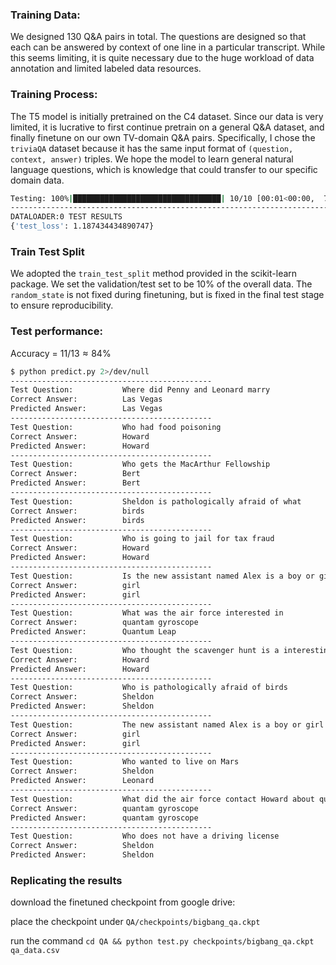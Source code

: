 ### Training Data:

We designed 130 Q&A pairs in total. The questions are designed so that each can be answered by context of one line in a particular transcript. While this seems limiting, it is quite necessary due to the huge workload of data annotation and limited labeled data resources.

### Training Process:

The T5 model is initially pretrained on the C4 dataset. Since our data is very limited, it is lucrative to first continue pretrain on a general Q&A dataset, and finally finetune on our own TV-domain Q&A pairs. Specifically, I chose the `triviaQA` dataset because it has the same input format of `(question, context, answer)` triples. We hope the model to learn general natural language questions, which is knowledge that could transfer to our specific domain data.

```bash
Testing: 100%|█████████████████████████████████| 10/10 [00:01<00:00,  7.26it/s]
--------------------------------------------------------------------------------
DATALOADER:0 TEST RESULTS
{'test_loss': 1.187434434890747}
```

### Train Test Split

We adopted the `train_test_split` method provided in the scikit-learn package. We set the validation/test set to be 10% of the overall data. The `random_state` is not fixed during finetuning, but is fixed in the final test stage to ensure reproducibility.

### Test performance:

Accuracy = $11/13\approx84\%$

```bash
$ python predict.py 2>/dev/null
---------------------------------------------
Test Question:           Where did Penny and Leonard marry
Correct Answer:          Las Vegas
Predicted Answer:        Las Vegas
---------------------------------------------
Test Question:           Who had food poisoning
Correct Answer:          Howard
Predicted Answer:        Howard
---------------------------------------------
Test Question:           Who gets the MacArthur Fellowship
Correct Answer:          Bert
Predicted Answer:        Bert
---------------------------------------------
Test Question:           Sheldon is pathologically afraid of what
Correct Answer:          birds
Predicted Answer:        birds
---------------------------------------------
Test Question:           Who is going to jail for tax fraud
Correct Answer:          Howard
Predicted Answer:        Howard
---------------------------------------------
Test Question:           Is the new assistant named Alex is a boy or girl
Correct Answer:          girl
Predicted Answer:        girl
---------------------------------------------
Test Question:           What was the air force interested in
Correct Answer:          quantam gyroscope
Predicted Answer:        Quantum Leap
---------------------------------------------
Test Question:           Who thought the scavenger hunt is a interesting social experiment
Correct Answer:          Howard
Predicted Answer:        Howard
---------------------------------------------
Test Question:           Who is pathologically afraid of birds
Correct Answer:          Sheldon
Predicted Answer:        Sheldon
---------------------------------------------
Test Question:           The new assistant named Alex is a boy or girl
Correct Answer:          girl
Predicted Answer:        girl
---------------------------------------------
Test Question:           Who wanted to live on Mars
Correct Answer:          Sheldon
Predicted Answer:        Leonard
---------------------------------------------
Test Question:           What did the air force contact Howard about quantam what
Correct Answer:          quantam gyroscope
Predicted Answer:        quantam gyroscope
---------------------------------------------
Test Question:           Who does not have a driving license
Correct Answer:          Sheldon
Predicted Answer:        Sheldon
```

### Replicating the results

download the finetuned checkpoint from google drive:

place the checkpoint under `QA/checkpoints/bigbang_qa.ckpt`

run the command `cd QA && python test.py checkpoints/bigbang_qa.ckpt qa_data.csv  `